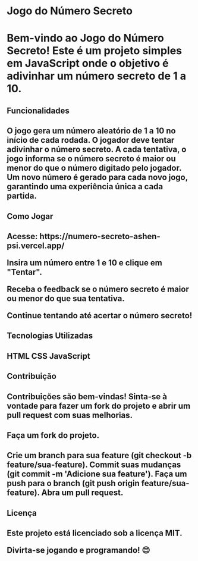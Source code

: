 <h1>Jogo do Número Secreto<h1>
Bem-vindo ao Jogo do Número Secreto! Este é um projeto simples em JavaScript onde o objetivo é adivinhar um número secreto de 1 a 10.

<h2>Funcionalidades<h2>
O jogo gera um número aleatório de 1 a 10 no início de cada rodada.
O jogador deve tentar adivinhar o número secreto.
A cada tentativa, o jogo informa se o número secreto é maior ou menor do que o número digitado pelo jogador.
Um novo número é gerado para cada novo jogo, garantindo uma experiência única a cada partida.
<h2>Como Jogar<h2>
Acesse:
https://numero-secreto-ashen-psi.vercel.app/

Insira um número entre 1 e 10 e clique em "Tentar".

Receba o feedback se o número secreto é maior ou menor do que sua tentativa.

Continue tentando até acertar o número secreto!

<h2>Tecnologias Utilizadas<h2>
HTML
CSS
JavaScript
<h2>Contribuição<h2>
Contribuições são bem-vindas! Sinta-se à vontade para fazer um fork do projeto e abrir um pull request com suas melhorias.

<h2>Faça um fork do projeto.<h2>
Crie um branch para sua feature (git checkout -b feature/sua-feature).
Commit suas mudanças (git commit -m 'Adicione sua feature').
Faça um push para o branch (git push origin feature/sua-feature).
Abra um pull request.

<h2>Licença<h2>
Este projeto está licenciado sob a licença MIT.

Divirta-se jogando e programando! 😊
